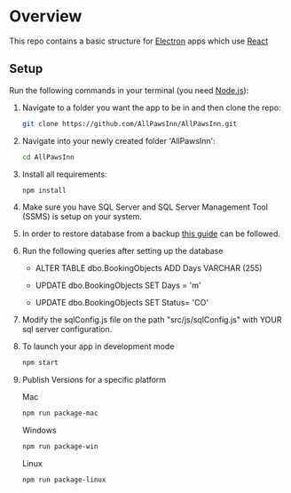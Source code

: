 # Overview
This repo contains a basic structure for [Electron](https://electron.atom.io/) apps which use [React](https://facebook.github.io/react/)

## Setup
Run the following commands in your terminal (you need [Node.js](https://nodejs.org/en/)):

1. Navigate to a folder you want the app to be in and then clone the repo:  
    ```sh
    git clone https://github.com/AllPawsInn/AllPawsInn.git
    ```
2. Navigate into your newly created folder 'AllPawsInn':  
    ```sh
    cd AllPawsInn
    ```

3. Install all requirements:  
    ```sh
    npm install
    ```
4. Make sure you have SQL Server and SQL Server Management Tool (SSMS) is setup on your system.

5. In order to restore database from a backup [this guide](https://www.howtogeek.com/50354/restoring-a-sql-database-backup-using-sql-server-management-studio)  can be followed.

5. Run the following queries after setting up the database
    - ALTER TABLE dbo.BookingObjects
      ADD Days VARCHAR (255)

    - UPDATE dbo.BookingObjects
      SET Days = 'm'

    - UPDATE dbo.BookingObjects
      SET Status= 'CO'

5. Modify the sqlConfig.js file on the path "src/js/sqlConfig.js" with YOUR sql server configuration.

6. To launch your app in development mode
    ```sh
    npm start

7. Publish Versions for a specific platform

    Mac
    ```sh
    npm run package-mac
    ```

    Windows
    ```sh
    npm run package-win
    ```

    Linux
    ```sh
    npm run package-linux
    ```
